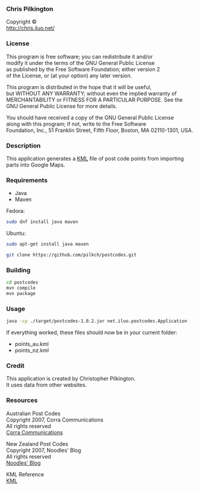 ### Chris Pilkington  
Copyright ©  
http://chris.iluo.net/ 

### License

This program is free software; you can redistribute it and/or  
modify it under the terms of the GNU General Public License  
as published by the Free Software Foundation; either version 2  
of the License, or (at your option) any later version. 

This program is distributed in the hope that it will be useful,  
but WITHOUT ANY WARRANTY; without even the implied warranty of  
MERCHANTABILITY or FITNESS FOR A PARTICULAR PURPOSE. See the  
GNU General Public License for more details. 

You should have received a copy of the GNU General Public License  
along with this program; if not, write to the Free Software  
Foundation, Inc., 51 Franklin Street, Fifth Floor, Boston, MA 02110-1301, USA. 

### Description

This application generates a [KML][1] file of post code points from importing parts into Google Maps. 

### Requirements

- Java
- Maven

Fedora:  
```bash
sudo dnf install java maven
```
Ubuntu:  
```bash
sudo apt-get install java maven
```

```bash
git clone https://github.com/pilkch/postcodes.git 
```

### Building

```bash
cd postcodes
mvn compile
mvn package
```

### Usage

```bash
java -cp ./target/postcodes-1.0.2.jar net.iluo.postcodes.Application
```  

If everything worked, these files should now be in your current folder:  
- points_au.kml  
- points_nz.kml  

### Credit

This application is created by Christopher Pilkington.  
It uses data from other websites. 

### Resources

Australian Post Codes  
Copyright 2007, Corra Communications  
All rights reserved  
[Corra Communications][2]  

New Zealand Post Codes  
Copyright 2007, Noodles' Blog  
All rights reserved  
[Noodles' Blog][3] 

KML Reference  
[KML][1] </body> </html>

 [1]: https://code.google.com/apis/kml/documentation/kml_tut.html#placemarks
 [2]: http://www.corra.com.au/support/downloads/
 [3]: http://www.noodles.net.nz/2007/09/14/new-zealand-postcode-database-v2/

